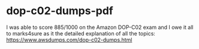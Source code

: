 # dop-c02-dumps-pdf
I was able to score 885/1000 on the Amazon DOP-C02 exam and I owe it all to marks4sure as it the detailed explanation of all the topics: https://www.awsdumps.com/dop-c02-dumps.html
